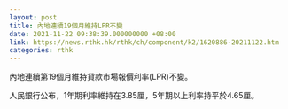 ```yaml
---
layout: post
title: 內地連續19個月維持LPR不變
date: 2021-11-22 09:38:39.000000000 +08:00
link: https://news.rthk.hk/rthk/ch/component/k2/1620886-20211122.htm
categories: rthk
---
```


內地連續第19個月維持貸款市場報價利率(LPR)不變。

人民銀行公布，1年期利率維持在3.85厘，5年期以上利率持平於4.65厘。
